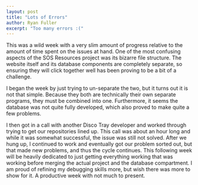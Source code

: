 ```yaml
---
layout: post
title: "Lots of Errors"
author: Ryan Fuller
excerpt: "Too many errors :("
---
```

This was a wild week with a very slim amount of progress relative to the amount of time spent on the issues at hand. One of the most confusing aspects of the SOS Resources project was its bizarre file structure. The website itself and its database components are completely separate, so ensuring they will click together well has been proving to be a bit of a challenge.

I began the week by just trying to un-separate the two, but it turns out it is not that simple. Because they both are technically their own separate programs, they must be combined into one. Furthermore, it seems the database was not quite fully developed, which also proved to make quite a few problems.

I then got in a call with another Disco Tray developer and worked through trying to get our repositories lined up. This call was about an hour long and while it was somewhat successful, the issue was still not solved. After we hung up, I continued to work and eventually got our problem sorted out, but that made new problems, and thus the cycle continues. This following week will be heavily dedicated to just getting everything working that was working before merging the actual project and the database compartment. I am proud of refining my debugging skills more, but wish there was more to show for it. A productive week with not much to present.